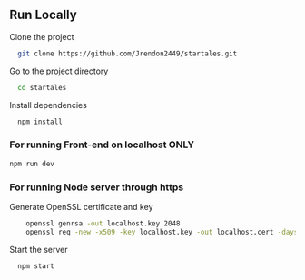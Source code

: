 
## Run Locally

Clone the project

```bash
  git clone https://github.com/Jrendon2449/startales.git
```

Go to the project directory

```bash
  cd startales
```

Install dependencies

```bash
  npm install
```

### For running Front-end on localhost ONLY

```bash
npm run dev
```

### For running Node server through https

Generate OpenSSL certificate and key

```bash
    openssl genrsa -out localhost.key 2048
    openssl req -new -x509 -key localhost.key -out localhost.cert -days 365 -subj /CN=localhost
```

Start the server

```bash
  npm start
```


